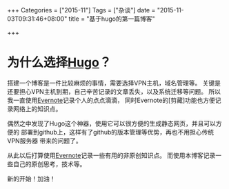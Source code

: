 +++
Categories = ["2015-11"]
Tags = ["杂谈"]
date = "2015-11-03T09:31:46+08:00"
title = "基于hugo的第一篇博客"

+++

# 为什么选择[Hugo](http://hugo.spf13.com)？

搭建一个博客是一件比较麻烦的事情，需要选择VPN主机，域名管理等。
关键是还要担心VPN主机到期，自己辛苦记录的文章丢失，以及系统迁移等问题。
所以我一直使用[Evernote](https://evernote.com)记录个人的点点滴滴，
同时Evernote的[剪藏]功能也方便记录网络上的知识点。

偶然之中发现了Hugo这个神器，使用它可以很方便的生成静态网页，并且可以方便的
部署到github上，这样有了github的版本管理等优势，再也不用担心传统VPN服务器
带来的问题了。

从此以后打算使用[Evernote](https://evernote.com)记录一些有用的非原创知识点。
而使用本博客记录一些自己的原创思考，技术等。

新的开始！加油！